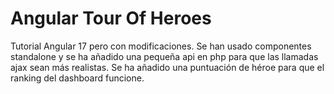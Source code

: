 # Angular Tour Of Heroes

Tutorial Angular 17 pero con modificaciones. 
Se han usado componentes standalone y se ha añadido una pequeña api en php para que las 
llamadas ajax sean más realistas.
Se ha añadido una puntuación de héroe para que el ranking del dashboard funcione.